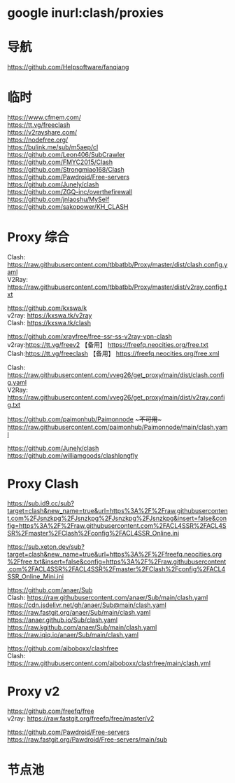 # google inurl:clash/proxies

# 导航

https://github.com/Helpsoftware/fanqiang

# 临时
https://www.cfmem.com/ \
https://tt.vg/freeclash \
https://v2rayshare.com/ \
https://nodefree.org/ \
https://bulink.me/sub/m5aep/cl \
https://github.com/Leon406/SubCrawler \
https://github.com/FMYC2015/Clash \
https://github.com/Strongmiao168/Clash \
https://github.com/Pawdroid/Free-servers \
https://github.com/Junely/clash \
https://github.com/ZGQ-inc/overthefirewall \
https://github.com/jnlaoshu/MySelf \
https://github.com/sakopower/KH_CLASH

# Proxy 综合

Clash: https://raw.githubusercontent.com/tbbatbb/Proxy/master/dist/clash.config.yaml \
V2Ray: https://raw.githubusercontent.com/tbbatbb/Proxy/master/dist/v2ray.config.txt

https://github.com/kxswa/k \
v2ray: https://kxswa.tk/v2ray \
Clash: https://kxswa.tk/clash

https://github.com/xrayfree/free-ssr-ss-v2ray-vpn-clash \
v2ray:https://tt.vg/freev2 【备用】 https://freefq.neocities.org/free.txt \
Clash:https://tt.vg/freeclash 【备用】 https://freefq.neocities.org/free.xml

Clash: https://raw.githubusercontent.com/vveg26/get_proxy/main/dist/clash.config.yaml \
V2Ray: https://raw.githubusercontent.com/vveg26/get_proxy/main/dist/v2ray.config.txt

https://github.com/paimonhub/Paimonnode ~~~不可用~~~ \
https://raw.githubusercontent.com/paimonhub/Paimonnode/main/clash.yaml

https://github.com/Junely/clash \
https://github.com/williamgoods/clashlongfly

# Proxy Clash
https://sub.id9.cc/sub?target=clash&new_name=true&url=https%3A%2F%2Fraw.githubusercontent.com%2FJsnzkpg%2FJsnzkpg%2FJsnzkpg%2FJsnzkpg&insert=false&config=https%3A%2F%2Fraw.githubusercontent.com%2FACL4SSR%2FACL4SSR%2Fmaster%2FClash%2Fconfig%2FACL4SSR_Online.ini

https://sub.xeton.dev/sub?target=clash&new_name=true&url=https%3A%2F%2Ffreefq.neocities.org%2Ffree.txt&insert=false&config=https%3A%2F%2Fraw.githubusercontent.com%2FACL4SSR%2FACL4SSR%2Fmaster%2FClash%2Fconfig%2FACL4SSR_Online_Mini.ini

https://github.com/anaer/Sub \
Clash: https://raw.githubusercontent.com/anaer/Sub/main/clash.yaml \
https://cdn.jsdelivr.net/gh/anaer/Sub@main/clash.yaml \
https://raw.fastgit.org/anaer/Sub/main/clash.yaml \
https://anaer.github.io/Sub/clash.yaml \
https://raw.kgithub.com/anaer/Sub/main/clash.yaml \
https://raw.iqiq.io/anaer/Sub/main/clash.yaml

https://github.com/aiboboxx/clashfree \
Clash: https://raw.githubusercontent.com/aiboboxx/clashfree/main/clash.yml

# Proxy v2
https://github.com/freefq/free \
v2ray: https://raw.fastgit.org/freefq/free/master/v2

https://github.com/Pawdroid/Free-servers \
https://raw.fastgit.org/Pawdroid/Free-servers/main/sub

# 节点池
